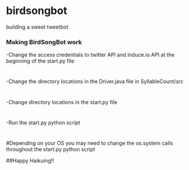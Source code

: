 # birdsongbot
building a sweet tweetbot

### Making BirdSongBot work ###
-Change the access credentials to twitter API and induce.io API at the beginning of the start.py file
#
-Change the directory locations in the Driver.java file in SyllableCount/src
#
-Change directory locations in the start.py file
#
-Run the start.py python script
#
#
#Depending on your OS you may need to change the os.system calls throughout the start.py python script

##Happy Haikuing!!